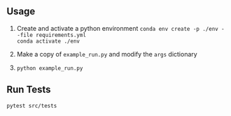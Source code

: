 ## Usage

1. Create and activate a python environment
`conda env create -p ./env --file requirements.yml`  
`conda activate ./env`

2. Make a copy of `example_run.py` and modify the `args` dictionary

3. `python example_run.py`


## Run Tests
`pytest src/tests`
